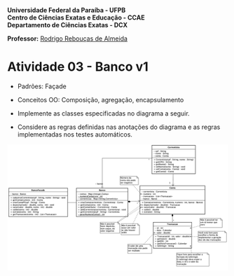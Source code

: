 **Universidade Federal da Paraíba - UFPB** \
**Centro de Ciências Exatas e Educação - CCAE** \
**Departamento de Ciências Exatas - DCX**

**Professor:** [Rodrigo Rebouças de Almeida](http://rodrigor.dcx.ufpb.br)

# Atividade 03 - Banco v1

* Padrões: Façade
* Conceitos OO: Composição, agregação, encapsulamento


* Implemente as classes especificadas no diagrama a seguir.
* Considere as regras definidas nas anotações do diagrama e as regras implementadas nos testes automáticos.


![diagrama](diagramaBanco.png)
